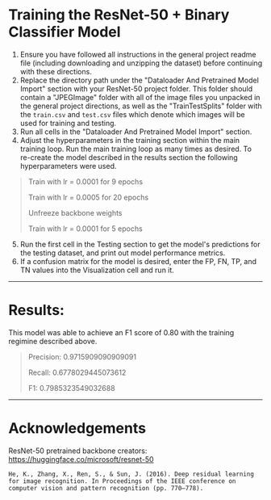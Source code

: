 # Training the ResNet-50 + Binary Classifier Model


1. Ensure you have followed all instructions in the general project readme file (including downloading and unzipping the dataset) before continuing with these directions.
2. Replace the directory path under the "Dataloader And Pretrained Model Import" section with your ResNet-50 project folder. This folder should contain a "JPEGImage" folder with all of the image files you unpacked in the general project directions, as well as the "TrainTestSplits" folder with the `train.csv` and `test.csv` files which denote which images will be used for training and testing.
3. Run all cells in the "Dataloader And Pretrained Model Import" section.
4. Adjust the hyperparameters in the training section within the main training loop. Run the main training loop as many times as desired. To re-create the model described in the results section the following hyperparameters were used.
> Train with lr = 0.0001 for 9 epochs
> 
> Train with lr = 0.0005 for 20 epochs
> 
> Unfreeze backbone weights
> 
> Train with lr = 0.0001 for 5 epochs

5. Run the first cell in the Testing section to get the model's predictions for the testing dataset, and print out model performance metrics.
6. If a confusion matrix for the model is desired, enter the FP, FN, TP, and TN values into the Visualization cell and run it.

---

# Results:

This model was able to achieve an F1 score of 0.80 with the training regimine described above.

> Precision: 0.9715909090909091
> 
> Recall: 0.6778029445073612
> 
> F1: 0.7985323549032688

---

# Acknowledgements

ResNet-50 pretrained backbone creators: https://huggingface.co/microsoft/resnet-50

`He, K., Zhang, X., Ren, S., & Sun, J. (2016). Deep residual learning for image recognition. In Proceedings of the IEEE conference on computer vision and pattern recognition (pp. 770–778).`
